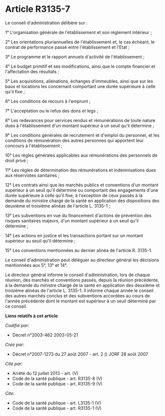 # Article R3135-7

Le conseil d'administration délibère sur :

1° L'organisation générale de l'établissement et son règlement intérieur ;

2° Les orientations pluriannuelles de l'établissement et, le cas échéant, le contrat de performance passé entre
l'établissement et l'Etat ;

3° Le programme et le rapport annuels d'activité de l'établissement ;

4° Le budget primitif et ses modifications, ainsi que le compte financier et l'affectation des résultats ;

5° Les acquisitions, aliénations, échanges d'immeubles, ainsi que sur les baux et locations les concernant comportant une
durée supérieure à celle qu'il fixe ;

6° Les conditions de recours à l'emprunt ;

7° L'acceptation ou le refus des dons et legs ;

8° Les redevances pour services rendus et rémunérations de toute nature dues à l'établissement d'un montant supérieur à un
seuil qu'il détermine ;

9° Les conditions générales de recrutement et d'emploi du personnel, et les conditions de rémunération des autres personnes
qui apportent leur concours à l'établissement ;

10° Les règles générales applicables aux rémunérations des personnels de droit privé ;

11° Les règles de détermination des rémunérations et indemnisations dues aux réservistes sanitaires ;

12° Les contrats ainsi que les marchés publics et conventions d'un montant supérieur à un seuil qu'il détermine ou comportant
des engagements d'une durée supérieure à celle qu'il fixe, à l'exception de ceux passés à la demande du ministre chargé de la
santé en application des dispositions des deuxième et troisième alinéas de l'article L. 3135-1 ;

13° Les subventions en vue du financement d'actions de prévention des risques sanitaires majeurs, d'un montant supérieur à un
seuil qu'il détermine ;

14° Les actions en justice et les transactions portant sur un montant supérieur au seuil qu'il détermine ;

15° Les conventions mentionnées au dernier alinéa de l'article R. 3135-1.

Le conseil d'administration peut déléguer au directeur général les décisions mentionnées aux 5°, 13° et 14°.

Le directeur général informe le conseil d'administration, lors de chaque réunion, des marchés et conventions passés, depuis
la réunion précédente, à la demande du ministre chargé de la santé en application des deuxième et troisième alinéas de
l'article L. 3135-1. Il informe chaque année le conseil des autres marchés conclus et des subventions accordées au cours de
l'année précédente dont le montant est supérieur à un seuil déterminé par ce conseil.

**Liens relatifs à cet article**

_Codifié par_:

  - Décret n°2003-462 2003-05-21

_Créé par_:

  - Décret n°2007-1273 du 27 août 2007 - art. 2 () JORF 28 août 2007

_Cité par_:

  - Arrêté du 12 juillet 2013 - art. (V)
  - Code de la santé publique - art. R3135-8 (V)
  - Code de la santé publique - art. R3135-9 (V)

_Cite_:

  - Code de la santé publique - art. L3135-1 (V)
  - Code de la santé publique - art. R3135-1 (V)
